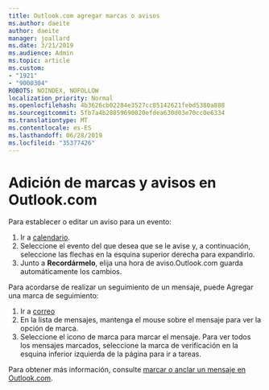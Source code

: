 ```yaml
---
title: Outlook.com agregar marcas o avisos
ms.author: daeite
author: daeite
manager: joallard
ms.date: 3/21/2019
ms.audience: Admin
ms.topic: article
ms.custom:
- "1921"
- "9000304"
ROBOTS: NOINDEX, NOFOLLOW
localization_priority: Normal
ms.openlocfilehash: 4b3626cb02284e3527cc85142621febd5380a888
ms.sourcegitcommit: 5fb7a4b28859690020efdea630d03e70cc0e6334
ms.translationtype: MT
ms.contentlocale: es-ES
ms.lasthandoff: 06/28/2019
ms.locfileid: "35377426"
---
```

# <a name="adding-flags-and-reminders-in-outlookcom"></a>Adición de marcas y avisos en Outlook.com

Para establecer o editar un aviso para un evento:

1. Ir a [calendario](https://outlook.live.com/calendar/).
1. Seleccione el evento del que desea que se le avise y, a continuación, seleccione las flechas en la esquina superior derecha para expandirlo.
1. Junto a **Recordármelo**, elija una hora de aviso.Outlook.com guarda automáticamente los cambios.

Para acordarse de realizar un seguimiento de un mensaje, puede Agregar una marca de seguimiento:

1. Ir a [correo](https://outlook.live.com/mail/)
1. En la lista de mensajes, mantenga el mouse sobre el mensaje para ver la opción de marca.
1. Seleccione el icono de marca para marcar el mensaje. Para ver todos los mensajes marcados, seleccione la marca de verificación en la esquina inferior izquierda de la página para ir a tareas.
 
Para obtener más información, consulte [marcar o anclar un mensaje en Outlook.com](https://support.office.com/article/8e911e69-30d6-4cc8-8c71-a1163560618a).
